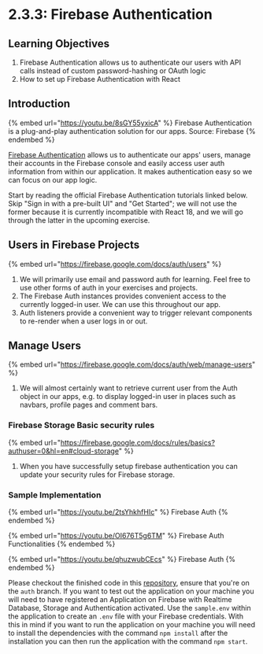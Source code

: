 # 2.3.3: Firebase Authentication

## Learning Objectives

1. Firebase Authentication allows us to authenticate our users with API calls instead of custom password-hashing or OAuth logic
2. How to set up Firebase Authentication with React

## Introduction

{% embed url="https://youtu.be/8sGY55yxicA" %}
Firebase Authentication is a plug-and-play authentication solution for our apps. Source: Firebase
{% endembed %}

[Firebase Authentication](https://firebase.google.com/docs/auth) allows us to authenticate our apps' users, manage their accounts in the Firebase console and easily access user auth information from within our application. It makes authentication easy so we can focus on our app logic.

Start by reading the official Firebase Authentication tutorials linked below. Skip "Sign in with a pre-built UI" and "Get Started"; we will not use the former because it is currently incompatible with React 18, and we will go through the latter in the upcoming exercise.

## Users in Firebase Projects

{% embed url="https://firebase.google.com/docs/auth/users" %}

1. We will primarily use email and password auth for learning. Feel free to use other forms of auth in your exercises and projects.
2. The Firebase Auth instances provides convenient access to the currently logged-in user. We can use this throughout our app.
3. Auth listeners provide a convenient way to trigger relevant components to re-render when a user logs in or out.

## Manage Users

{% embed url="https://firebase.google.com/docs/auth/web/manage-users" %}

1. We will almost certainly want to retrieve current user from the Auth object in our apps, e.g. to display logged-in user in places such as navbars, profile pages and comment bars.

### Firebase Storage Basic security rules

{% embed url="https://firebase.google.com/docs/rules/basics?authuser=0&hl=en#cloud-storage" %}

1. When you have successfully setup firebase authentication you can update your security rules for Firebase storage.

### Sample Implementation

{% embed url="https://youtu.be/2tsYhkhfHIc" %}
Firebase Auth
{% endembed %}

{% embed url="https://youtu.be/OI676T5g6TM" %}
Firebase Auth Functionalities
{% endembed %}

{% embed url="https://youtu.be/qhuzwubCEcs" %}
Firebase Auth&#x20;
{% endembed %}

Please checkout the finished code in this [repository](https://github.com/rocketacademy/m2\_firebase\_repo/tree/auth), ensure that you're on the `auth` branch. If you want to test out the application on your machine you will need to have registered an Application on Firebase with Realtime Database, Storage and Authentication activated. Use the `sample.env` within the application to create an `.env` file with your Firebase credentials. With this in mind if you want to run the application on your machine you will need to install the dependencies with the command `npm install` after the installation you can then run the application with the command `npm start`.
